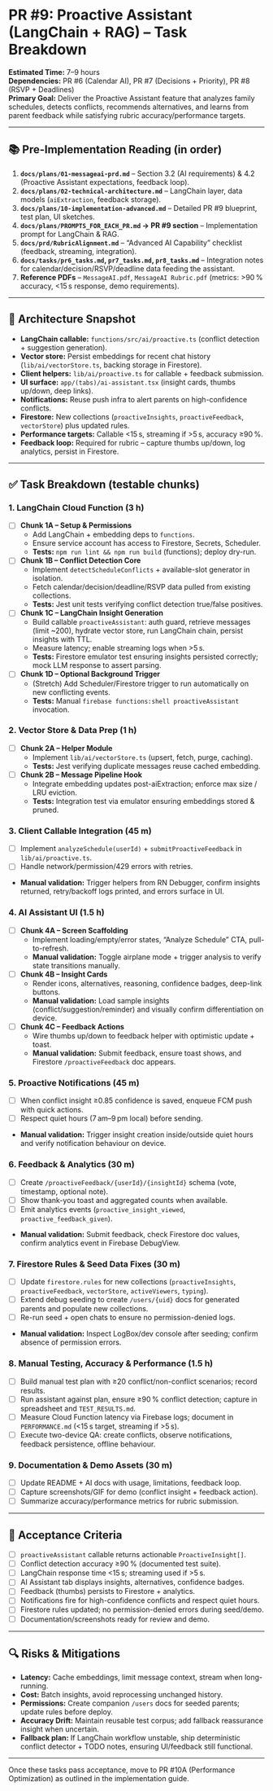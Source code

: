 # PR #9: Proactive Assistant (LangChain + RAG) – Task Breakdown

**Estimated Time:** 7–9 hours  
**Dependencies:** PR #6 (Calendar AI), PR #7 (Decisions + Priority), PR #8 (RSVP + Deadlines)  
**Primary Goal:** Deliver the Proactive Assistant feature that analyzes family schedules, detects conflicts, recommends alternatives, and learns from parent feedback while satisfying rubric accuracy/performance targets.

---

## 📚 Pre-Implementation Reading (in order)

1. **`docs/plans/01-messageai-prd.md`** – Section 3.2 (AI requirements) & 4.2 (Proactive Assistant expectations, feedback loop).  
2. **`docs/plans/02-technical-architecture.md`** – LangChain layer, data models (`aiExtraction`, feedback storage).  
3. **`docs/plans/10-implementation-advanced.md`** – Detailed PR #9 blueprint, test plan, UI sketches.  
4. **`docs/plans/PROMPTS_FOR_EACH_PR.md` → PR #9 section** – Implementation prompt for LangChain & RAG.  
5. **`docs/prd/RubricAlignment.md`** – “Advanced AI Capability” checklist (feedback, streaming, integration).  
6. **`docs/tasks/pr6_tasks.md`, `pr7_tasks.md`, `pr8_tasks.md`** – Integration notes for calendar/decision/RSVP/deadline data feeding the assistant.  
7. **Reference PDFs** – `MessageAI.pdf`, `MessageAI Rubric.pdf` (metrics: >90 % accuracy, <15 s response, demo requirements).

---

## 🧠 Architecture Snapshot

- **LangChain callable:** `functions/src/ai/proactive.ts` (conflict detection + suggestion generation).  
- **Vector store:** Persist embeddings for recent chat history (`lib/ai/vectorStore.ts`, backing storage in Firestore).  
- **Client helpers:** `lib/ai/proactive.ts` for callable + feedback submission.  
- **UI surface:** `app/(tabs)/ai-assistant.tsx` (insight cards, thumbs up/down, deep links).  
- **Notifications:** Reuse push infra to alert parents on high-confidence conflicts.  
- **Firestore:** New collections (`proactiveInsights`, `proactiveFeedback`, `vectorStore`) plus updated rules.  
- **Performance targets:** Callable <15 s, streaming if >5 s, accuracy ≥90 %.  
- **Feedback loop:** Required for rubric – capture thumbs up/down, log analytics, persist in Firestore.

---

## ✅ Task Breakdown (testable chunks)

### 1. LangChain Cloud Function (3 h)
- [ ] **Chunk 1A – Setup & Permissions**
  - Add LangChain + embedding deps to `functions`.
  - Ensure service account has access to Firestore, Secrets, Scheduler.
  - **Tests:** `npm run lint && npm run build` (functions); deploy dry-run.
- [ ] **Chunk 1B – Conflict Detection Core**
  - Implement `detectScheduleConflicts` + available-slot generator in isolation.
  - Fetch calendar/decision/deadline/RSVP data pulled from existing collections.
  - **Tests:** Jest unit tests verifying conflict detection true/false positives.
- [ ] **Chunk 1C – LangChain Insight Generation**
  - Build callable `proactiveAssistant`: auth guard, retrieve messages (limit ~200), hydrate vector store, run LangChain chain, persist insights with TTL.
  - Measure latency; enable streaming logs when >5 s.
  - **Tests:** Firestore emulator test ensuring insights persisted correctly; mock LLM response to assert parsing.
- [ ] **Chunk 1D – Optional Background Trigger**
  - (Stretch) Add Scheduler/Firestore trigger to run automatically on new conflicting events.
  - **Tests:** Manual `firebase functions:shell proactiveAssistant` invocation.

### 2. Vector Store & Data Prep (1 h)
- [ ] **Chunk 2A – Helper Module**
  - Implement `lib/ai/vectorStore.ts` (upsert, fetch, purge, caching).
  - **Tests:** Jest verifying duplicate messages reuse cached embedding.
- [ ] **Chunk 2B – Message Pipeline Hook**
  - Integrate embedding updates post-aiExtraction; enforce max size / LRU eviction.
  - **Tests:** Integration test via emulator ensuring embeddings stored & pruned.

### 3. Client Callable Integration (45 m)
- [ ] Implement `analyzeSchedule(userId)` + `submitProactiveFeedback` in `lib/ai/proactive.ts`.
- [ ] Handle network/permission/429 errors with retries.
- **Manual validation:** Trigger helpers from RN Debugger, confirm insights returned, retry/backoff logs printed, and errors surface in UI.

### 4. AI Assistant UI (1.5 h)
- [ ] **Chunk 4A – Screen Scaffolding**
  - Implement loading/empty/error states, “Analyze Schedule” CTA, pull-to-refresh.
  - **Manual validation:** Toggle airplane mode + trigger analysis to verify state transitions manually.
- [ ] **Chunk 4B – Insight Cards**
  - Render icons, alternatives, reasoning, confidence badges, deep-link buttons.
  - **Manual validation:** Load sample insights (conflict/suggestion/reminder) and visually confirm differentiation on device.
- [ ] **Chunk 4C – Feedback Actions**
  - Wire thumbs up/down to feedback helper with optimistic update + toast.
  - **Manual validation:** Submit feedback, ensure toast shows, and Firestore `/proactiveFeedback` doc appears.

### 5. Proactive Notifications (45 m)
- [ ] When conflict insight ≥0.85 confidence is saved, enqueue FCM push with quick actions.
- [ ] Respect quiet hours (7 am–9 pm local) before sending.
- **Manual validation:** Trigger insight creation inside/outside quiet hours and verify notification behaviour on device.

### 6. Feedback & Analytics (30 m)
- [ ] Create `/proactiveFeedback/{userId}/{insightId}` schema (vote, timestamp, optional note).
- [ ] Show thank-you toast and aggregated counts when available.
- [ ] Emit analytics events (`proactive_insight_viewed`, `proactive_feedback_given`).
- **Manual validation:** Submit feedback, check Firestore doc values, confirm analytics event in Firebase DebugView.

### 7. Firestore Rules & Seed Data Fixes (30 m)
- [ ] Update `firestore.rules` for new collections (`proactiveInsights`, `proactiveFeedback`, `vectorStore`, `activeViewers`, `typing`).
- [ ] Extend debug seeding to create `/users/{uid}` docs for generated parents and populate new collections.
- [ ] Re-run seed + open chats to ensure no permission-denied logs.
- **Manual validation:** Inspect LogBox/dev console after seeding; confirm absence of permission errors.

### 8. Manual Testing, Accuracy & Performance (1.5 h)
- [ ] Build manual test plan with ≥20 conflict/non-conflict scenarios; record results.
- [ ] Run assistant against plan, ensure ≥90 % conflict detection; capture in spreadsheet and `TEST_RESULTS.md`.
- [ ] Measure Cloud Function latency via Firebase logs; document in `PERFORMANCE.md` (<15 s target, streaming if >5 s).
- [ ] Execute two-device QA: create conflicts, observe notifications, feedback persistence, offline behaviour.

### 9. Documentation & Demo Assets (30 m)
- [ ] Update README + AI docs with usage, limitations, feedback loop.
- [ ] Capture screenshots/GIF for demo (conflict insight + feedback action).
- [ ] Summarize accuracy/performance metrics for rubric submission.

---

## 🧪 Acceptance Criteria

- [ ] `proactiveAssistant` callable returns actionable `ProactiveInsight[]`.
- [ ] Conflict detection accuracy ≥90 % (documented test suite).
- [ ] LangChain response time <15 s; streaming used if >5 s.
- [ ] AI Assistant tab displays insights, alternatives, confidence badges.
- [ ] Feedback (thumbs) persists to Firestore + analytics.
- [ ] Notifications fire for high-confidence conflicts and respect quiet hours.
- [ ] Firestore rules updated; no permission-denied errors during seed/demo.
- [ ] Documentation/screenshots ready for review and demo.

---

## 🔍 Risks & Mitigations

- **Latency:** Cache embeddings, limit message context, stream when long-running.  
- **Cost:** Batch insights, avoid reprocessing unchanged history.  
- **Permissions:** Create companion `/users` docs for seeded parents; update rules before deploy.  
- **Accuracy Drift:** Maintain reusable test corpus; add fallback reassurance insight when uncertain.  
- **Fallback plan:** If LangChain workflow unstable, ship deterministic conflict detector + TODO notes, ensuring UI/feedback still functional.

---

Once these tasks pass acceptance, move to PR #10A (Performance Optimization) as outlined in the implementation guide.
